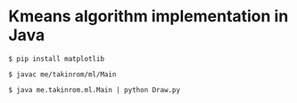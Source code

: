 # Kmeans algorithm implementation in Java
```
$ pip install matplotlib
```
```
$ javac me/takinrom/ml/Main
```
```
$ java me.takinrom.ml.Main | python Draw.py
```